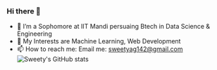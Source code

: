 ### Hi there 👋

- 🔭 I’m a Sophomore at IIT Mandi persuaing Btech in Data Science & Engineering
- 🌱 My Interests are Machine Learning, Web Development 
- 📫 How to reach me: Email me: sweetyag142@gmail.com
![Sweety's GitHub stats](https://github-readme-stats.vercel.app/api?username=batman14-s&theme=tokyonight&show_icons=true)


